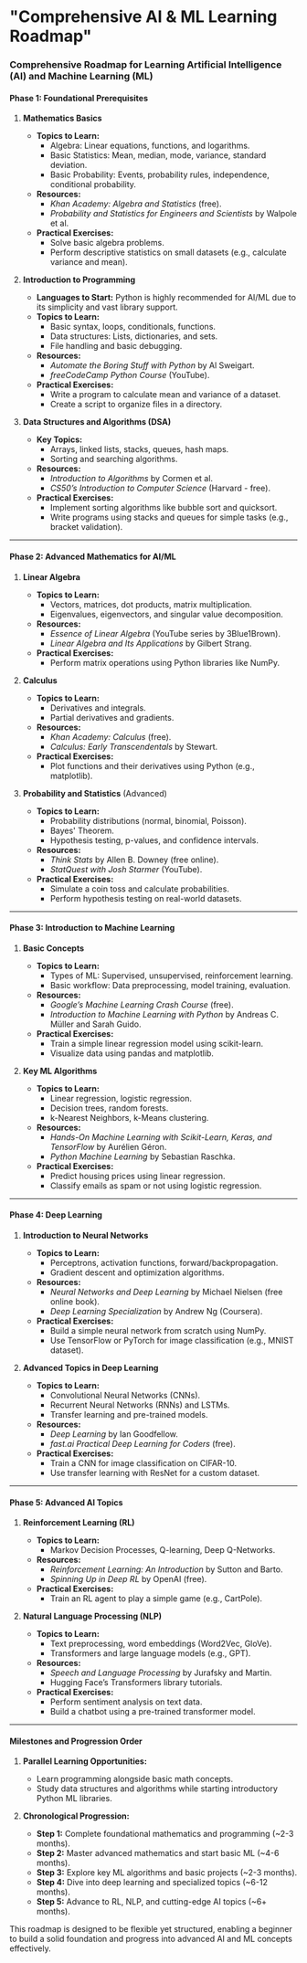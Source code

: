 # "Comprehensive AI & ML Learning Roadmap"
### Comprehensive Roadmap for Learning Artificial Intelligence (AI) and Machine Learning (ML)

#### **Phase 1: Foundational Prerequisites**

1. **Mathematics Basics**
   - **Topics to Learn:**
     - Algebra: Linear equations, functions, and logarithms.
     - Basic Statistics: Mean, median, mode, variance, standard deviation.
     - Basic Probability: Events, probability rules, independence, conditional probability.
   - **Resources:**
     - *Khan Academy: Algebra and Statistics* (free).
     - *Probability and Statistics for Engineers and Scientists* by Walpole et al.
   - **Practical Exercises:**
     - Solve basic algebra problems.
     - Perform descriptive statistics on small datasets (e.g., calculate variance and mean).

2. **Introduction to Programming**
   - **Languages to Start:** Python is highly recommended for AI/ML due to its simplicity and vast library support.
   - **Topics to Learn:**
     - Basic syntax, loops, conditionals, functions.
     - Data structures: Lists, dictionaries, and sets.
     - File handling and basic debugging.
   - **Resources:**
     - *Automate the Boring Stuff with Python* by Al Sweigart.
     - *freeCodeCamp Python Course* (YouTube).
   - **Practical Exercises:**
     - Write a program to calculate mean and variance of a dataset.
     - Create a script to organize files in a directory.

3. **Data Structures and Algorithms (DSA)**
   - **Key Topics:**
     - Arrays, linked lists, stacks, queues, hash maps.
     - Sorting and searching algorithms.
   - **Resources:**
     - *Introduction to Algorithms* by Cormen et al.
     - *CS50’s Introduction to Computer Science* (Harvard - free).
   - **Practical Exercises:**
     - Implement sorting algorithms like bubble sort and quicksort.
     - Write programs using stacks and queues for simple tasks (e.g., bracket validation).

---

#### **Phase 2: Advanced Mathematics for AI/ML**

1. **Linear Algebra**
   - **Topics to Learn:**
     - Vectors, matrices, dot products, matrix multiplication.
     - Eigenvalues, eigenvectors, and singular value decomposition.
   - **Resources:**
     - *Essence of Linear Algebra* (YouTube series by 3Blue1Brown).
     - *Linear Algebra and Its Applications* by Gilbert Strang.
   - **Practical Exercises:**
     - Perform matrix operations using Python libraries like NumPy.

2. **Calculus**
   - **Topics to Learn:**
     - Derivatives and integrals.
     - Partial derivatives and gradients.
   - **Resources:**
     - *Khan Academy: Calculus* (free).
     - *Calculus: Early Transcendentals* by Stewart.
   - **Practical Exercises:**
     - Plot functions and their derivatives using Python (e.g., matplotlib).

3. **Probability and Statistics** (Advanced)
   - **Topics to Learn:**
     - Probability distributions (normal, binomial, Poisson).
     - Bayes' Theorem.
     - Hypothesis testing, p-values, and confidence intervals.
   - **Resources:**
     - *Think Stats* by Allen B. Downey (free online).
     - *StatQuest with Josh Starmer* (YouTube).
   - **Practical Exercises:**
     - Simulate a coin toss and calculate probabilities.
     - Perform hypothesis testing on real-world datasets.

---

#### **Phase 3: Introduction to Machine Learning**

1. **Basic Concepts**
   - **Topics to Learn:**
     - Types of ML: Supervised, unsupervised, reinforcement learning.
     - Basic workflow: Data preprocessing, model training, evaluation.
   - **Resources:**
     - *Google’s Machine Learning Crash Course* (free).
     - *Introduction to Machine Learning with Python* by Andreas C. Müller and Sarah Guido.
   - **Practical Exercises:**
     - Train a simple linear regression model using scikit-learn.
     - Visualize data using pandas and matplotlib.

2. **Key ML Algorithms**
   - **Topics to Learn:**
     - Linear regression, logistic regression.
     - Decision trees, random forests.
     - k-Nearest Neighbors, k-Means clustering.
   - **Resources:**
     - *Hands-On Machine Learning with Scikit-Learn, Keras, and TensorFlow* by Aurélien Géron.
     - *Python Machine Learning* by Sebastian Raschka.
   - **Practical Exercises:**
     - Predict housing prices using linear regression.
     - Classify emails as spam or not using logistic regression.

---

#### **Phase 4: Deep Learning**

1. **Introduction to Neural Networks**
   - **Topics to Learn:**
     - Perceptrons, activation functions, forward/backpropagation.
     - Gradient descent and optimization algorithms.
   - **Resources:**
     - *Neural Networks and Deep Learning* by Michael Nielsen (free online book).
     - *Deep Learning Specialization* by Andrew Ng (Coursera).
   - **Practical Exercises:**
     - Build a simple neural network from scratch using NumPy.
     - Use TensorFlow or PyTorch for image classification (e.g., MNIST dataset).

2. **Advanced Topics in Deep Learning**
   - **Topics to Learn:**
     - Convolutional Neural Networks (CNNs).
     - Recurrent Neural Networks (RNNs) and LSTMs.
     - Transfer learning and pre-trained models.
   - **Resources:**
     - *Deep Learning* by Ian Goodfellow.
     - *fast.ai Practical Deep Learning for Coders* (free).
   - **Practical Exercises:**
     - Train a CNN for image classification on CIFAR-10.
     - Use transfer learning with ResNet for a custom dataset.

---

#### **Phase 5: Advanced AI Topics**

1. **Reinforcement Learning (RL)**
   - **Topics to Learn:**
     - Markov Decision Processes, Q-learning, Deep Q-Networks.
   - **Resources:**
     - *Reinforcement Learning: An Introduction* by Sutton and Barto.
     - *Spinning Up in Deep RL* by OpenAI (free).
   - **Practical Exercises:**
     - Train an RL agent to play a simple game (e.g., CartPole).

2. **Natural Language Processing (NLP)**
   - **Topics to Learn:**
     - Text preprocessing, word embeddings (Word2Vec, GloVe).
     - Transformers and large language models (e.g., GPT).
   - **Resources:**
     - *Speech and Language Processing* by Jurafsky and Martin.
     - Hugging Face’s Transformers library tutorials.
   - **Practical Exercises:**
     - Perform sentiment analysis on text data.
     - Build a chatbot using a pre-trained transformer model.

---

#### **Milestones and Progression Order**

1. **Parallel Learning Opportunities:**
   - Learn programming alongside basic math concepts.
   - Study data structures and algorithms while starting introductory Python ML libraries.

2. **Chronological Progression:**
   - **Step 1:** Complete foundational mathematics and programming (~2-3 months).
   - **Step 2:** Master advanced mathematics and start basic ML (~4-6 months).
   - **Step 3:** Explore key ML algorithms and basic projects (~2-3 months).
   - **Step 4:** Dive into deep learning and specialized topics (~6-12 months).
   - **Step 5:** Advance to RL, NLP, and cutting-edge AI topics (~6+ months).

This roadmap is designed to be flexible yet structured, enabling a beginner to build a solid foundation and progress into advanced AI and ML concepts effectively.
